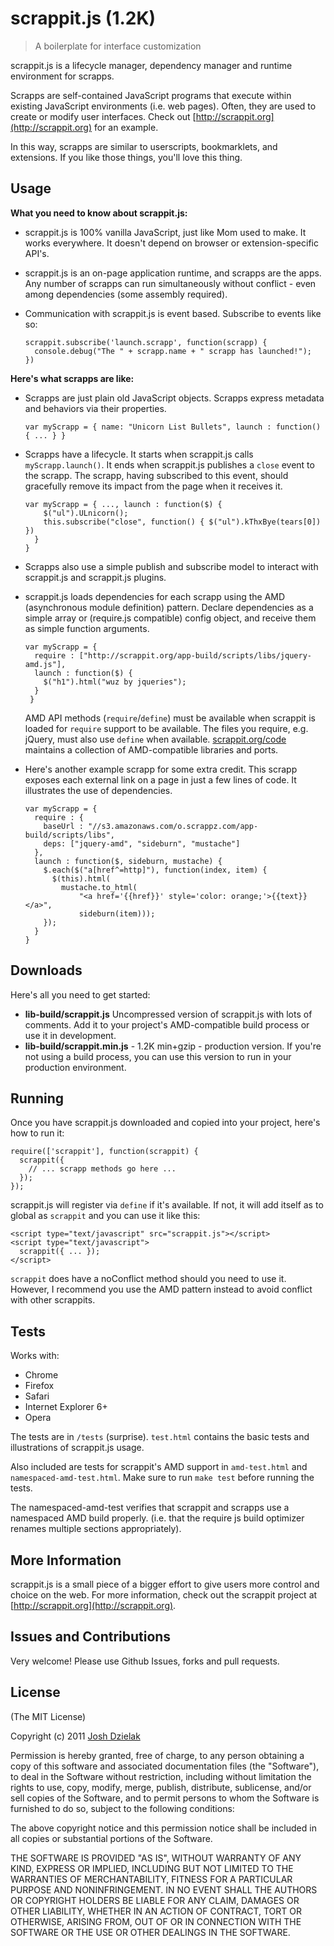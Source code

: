scrappit.js (1.2K)
==================

> A boilerplate for interface customization

scrappit.js is a lifecycle manager, dependency manager and runtime environment for scrapps.

Scrapps are self-contained JavaScript programs that execute within existing JavaScript environments (i.e. web pages). Often, they are used to create or modify user interfaces. Check out [http://scrappit.org](http://scrappit.org) for an example.

In this way, scrapps are similar to userscripts, bookmarklets, and extensions. If you like those things, you'll love this thing.

Usage
-------------
**What you need to know about scrappit.js:**

*   scrappit.js is 100% vanilla JavaScript, just like Mom used to make. It works everywhere. It doesn't depend on browser or extension-specific API's.
*   scrappit.js is an on-page application runtime, and scrapps are the apps. Any number of scrapps can run simultaneously without conflict - even among dependencies (some assembly required).
*   Communication with scrappit.js is event based. Subscribe to events like so:

        scrappit.subscribe('launch.scrapp', function(scrapp) {
          console.debug("The " + scrapp.name + " scrapp has launched!");
        })

**Here's what scrapps are like:**

*   Scrapps are just plain old JavaScript objects. Scrapps express metadata and behaviors via their properties.

        var myScrapp = { name: "Unicorn List Bullets", launch : function() { ... } }

*   Scrapps have a lifecycle. It starts when scrappit.js calls `myScrapp.launch()`. It ends when scrappit.js publishes a `close` event to the scrapp. The scrapp, having subscribed to this event, should gracefully remove its impact from the page when it receives it.

        var myScrapp = { ..., launch : function($) {
            $("ul").ULnicorn();
            this.subscribe("close", function() { $("ul").kThxBye(tears[0]) })
          }
        }

*   Scrapps also use a simple publish and subscribe model to interact with scrappit.js and scrappit.js plugins.

*   scrappit.js loads dependencies for each scrapp using the AMD (asynchronous module definition) pattern. Declare dependencies as a simple array or (require.js compatible) config object, and receive them as simple function arguments.

        var myScrapp = {
          require : ["http://scrappit.org/app-build/scripts/libs/jquery-amd.js"],
          launch : function($) {
            $("h1").html("wuz by jqueries");
          }
         }

    AMD API methods (`require`/`define`) must be available when scrappit is loaded for `require` support to be available.
    The files you require, e.g. jQuery, must also use `define` when available. [scrappit.org/code](http://scrappit.org/code) maintains a collection of AMD-compatible libraries and ports.

*   Here's another example scrapp for some extra credit. This scrapp exposes each external link on a page in just a few lines of code. It illustrates the use of dependencies.

        var myScrapp = {
          require : {
            baseUrl : "//s3.amazonaws.com/o.scrappz.com/app-build/scripts/libs",
            deps: ["jquery-amd", "sideburn", "mustache"]
          },
          launch : function($, sideburn, mustache) {
            $.each($("a[href^=http]"), function(index, item) {
              $(this).html(
                mustache.to_html(
                    "<a href='{{href}}' style='color: orange;'>{{text}}</a>",
                    sideburn(item)));
            });
          }
        }

Downloads
---------
Here's all you need to get started:

*   **lib-build/scrappit.js** Uncompressed version of scrappit.js with lots of comments. Add it to your project's AMD-compatible build process or use it in development.
*   **lib-build/scrappit.min.js** - 1.2K min+gzip - production version. If you're not using a build process, you can use this version to run in your production environment.

Running
-------
Once you have scrappit.js downloaded and copied into your project, here's how to run it:

    require(['scrappit'], function(scrappit) {
      scrappit({
        // ... scrapp methods go here ...
      });
    });

scrappit.js will register via `define` if it's available. If not, it will add itself as to global as `scrappit` and you can use it like this:

    <script type="text/javascript" src="scrappit.js"></script>
    <script type="text/javascript">
      scrappit({ ... });
    </script>

`scrappit` does have a noConflict method should you need to use it. However, I recommend you use the AMD pattern instead to avoid conflict with other scrappits.

Tests
-----
Works with:

*   Chrome
*   Firefox
*   Safari
*   Internet Explorer 6+
*   Opera

The tests are in `/tests` (surprise). `test.html` contains the basic tests and illustrations of scrappit.js usage.

Also included are tests for scrappit's AMD support in `amd-test.html` and `namespaced-amd-test.html`. Make sure to run `make test` before running the tests.

The namespaced-amd-test verifies that scrappit and scrapps use a namespaced AMD build properly. (i.e. that the require js build optimizer renames multiple sections appropriately).

More Information
----------------
scrappit.js is a small piece of a bigger effort to give users more control and choice on the web. For more information, check out the scrappit project at [http://scrappit.org](http://scrappit.org).

Issues and Contributions
------------------------
Very welcome! Please use Github Issues, forks and pull requests.

License
-------
(The MIT License)

Copyright (c) 2011 [Josh Dzielak](http://joshdzielak.com)

Permission is hereby granted, free of charge, to any person obtaining a copy
of this software and associated documentation files (the "Software"), to deal
in the Software without restriction, including without limitation the rights
to use, copy, modify, merge, publish, distribute, sublicense, and/or sell
copies of the Software, and to permit persons to whom the Software is
furnished to do so, subject to the following conditions:

The above copyright notice and this permission notice shall be included in
all copies or substantial portions of the Software.

THE SOFTWARE IS PROVIDED "AS IS", WITHOUT WARRANTY OF ANY KIND, EXPRESS OR
IMPLIED, INCLUDING BUT NOT LIMITED TO THE WARRANTIES OF MERCHANTABILITY,
FITNESS FOR A PARTICULAR PURPOSE AND NONINFRINGEMENT. IN NO EVENT SHALL THE
AUTHORS OR COPYRIGHT HOLDERS BE LIABLE FOR ANY CLAIM, DAMAGES OR OTHER
LIABILITY, WHETHER IN AN ACTION OF CONTRACT, TORT OR OTHERWISE, ARISING
FROM, OUT OF OR IN CONNECTION WITH THE SOFTWARE OR THE USE OR OTHER DEALINGS
IN THE SOFTWARE.